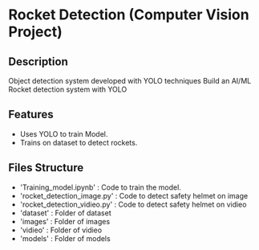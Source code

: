 # Rocket Detection (Computer Vision Project)

## Description
Object detection system developed with YOLO techniques
Build an AI/ML Rocket detection system with YOLO

## Features
- Uses YOLO to train Model.
- Trains on  dataset to detect rockets.

## Files Structure
- 'Training_model.ipynb'       : Code to train the model.
- 'rocket_detection_image.py'  : Code to detect safety helmet on image 
- 'rocket_detection_vidieo.py' : Code to detect safety helmet on vidieo 
- 'dataset'                    : Folder of dataset
- 'images'                     : Folder of images
- 'vidieo'                     : Folder of vidieo
- 'models'                     : Folder of models
